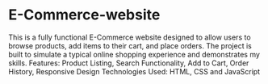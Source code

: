 # E-Commerce-website
This is a fully functional E-Commerce website designed to allow users to browse products, add items to their cart, and place orders. 
The project is built to simulate a typical online shopping experience and demonstrates my skills.
Features: Product Listing, Search Functionality, Add to Cart, Order History, Responsive Design
Technologies Used: HTML, CSS and JavaScript 
